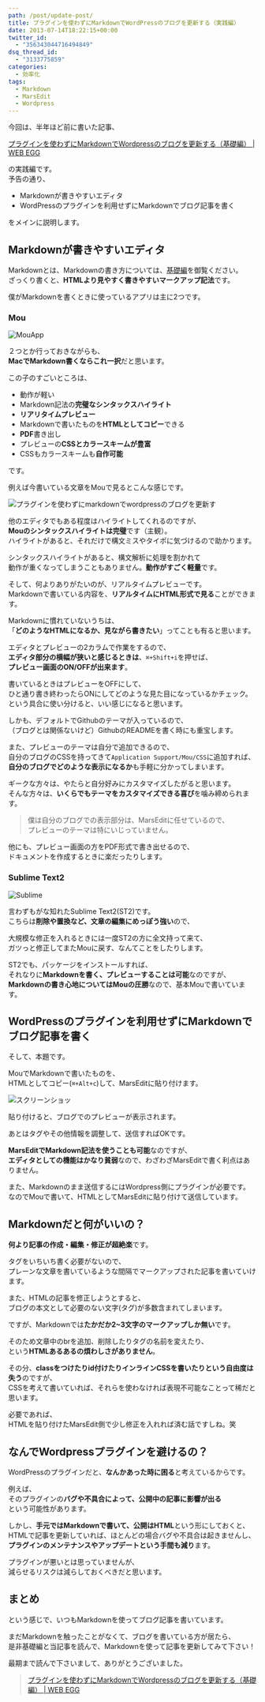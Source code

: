 ```yaml
---
path: /post/update-post/
title: プラグインを使わずにMarkdownでWordPressのブログを更新する（実践編）
date: 2013-07-14T18:22:15+00:00
twitter_id:
  - "356343044716494849"
dsq_thread_id:
  - "3133775859"
categories:
  - 効率化
tags:
  - Markdown
  - MarsEdit
  - Wordpress
---
```

今回は、半年ほど前に書いた記事、

[プラグインを使わずにMarkdownでWordpressのブログを更新する（基礎編） \| WEB EGG](/post/write-post-with-markdown-without-plugin-beginner/)

の実践編です。  
予告の通り、

  * Markdownが書きやすいエディタ
  * WordPressのプラグインを利用せずにMarkdownでブログ記事を書く

をメインに説明します。

<!--more-->

Markdownが書きやすいエディタ
----------------------------------------

Markdownとは、Markdownの書き方については、[基礎編](/post/write-post-with-markdown-without-plugin-beginner/)を御覧ください。  
ざっくり書くと、**HTMLより見やすく書きやすいマークアップ記法**です。

僕がMarkdownを書くときに使っているアプリは主に2つです。

### Mou

  

![MouApp](/images/2013/07/MouApp.png)



２つとか行っておきながらも、  
**MacでMarkdown書くならこれ一択**だと思います。

この子のすごいところは、

  * 動作が軽い
  * Markdown記法の**完璧なシンタックスハイライト**
  * **リアリタイムプレビュー**
  * Markdownで書いたものを**HTMLとしてコピー**できる
  * **PDF**書き出し
  * プレビューの**CSSとカラースキームが豊富**
  * CSSもカラースキームも**自作可能**

です。

例えば今書いている文章をMouで見るとこんな感じです。

  

![プラグインを使わずにmarkdownでwordpressのブログを更新す](/images/2013/07/9862465f269e9a789b7039573acd90ab.png)



他のエディタでもある程度はハイライトしてくれるのですが、  
**Mouのシンタックスハイライトは完璧**です（主観）。  
ハイライトがあると、それだけで構文ミスやタイポに気づけるので助かります。

シンタックスハイライトがあると、構文解析に処理を割かれて  
動作が重くなってしまうこともありません。**動作がすごく軽量**です。

そして、何よりありがたいのが、リアルタイムプレビューです。  
Markdownで書いている内容を、**リアルタイムにHTML形式で見る**ことができます。

Markdownに慣れていないうちは、  
「**どのようなHTMLになるか、見ながら書きたい**」ってことも有ると思います。

エディタとプレビューの2カラムで作業をするので、  
**エディタ部分の横幅が狭いと感じるときは**、`⌘+Shift+i`を押せば、  
**プレビュー画面のON/OFFが出来ます**。

書いているときはプレビューをOFFにして、  
ひと通り書き終わったらONにしてどのような見た目になっているかチェック。  
という具合に使い分けると、いい感じになると思います。

しかも、デフォルトでGithubのテーマが入っているので、  
（ブログとは関係ないけど）GithubのREADMEを書く時にも重宝します。

また、プレビューのテーマは自分で追加できるので、  
自分のブログのCSSを持ってきて`Application Support/Mou/CSS`に追加すれば、  
**自分のブログでどのような表示になるか**も手軽に分かってしまいます。

ギークな方々は、やたらと自分好みにカスタマイズしたがると思います。  
そんな方々は、**いくらでもテーマをカスタマイズできる喜び**を噛み締められます。

> 僕は自分のブログでの表示部分は、MarsEditに任せているので、  
> プレビューのテーマは特にいじっていません。

他にも、プレビュー画面の方をPDF形式で書き出せるので、  
ドキュメントを作成するときに楽だったりします。

### Sublime Text2

  

![Sublime](/images/2013/07/sublime.png)



言わずもがな知れたSublime Text2(ST2)です。  
こちらは**削除や置換など、文章の編集にめっぽう強い**ので、

大規模な修正を入れるときには一度ST2の方に全文持って来て、  
ガツっと修正してまたMouに戻す、なんてことをしたりします。

ST2でも、パッケージをインストールすれば、  
それなりに**Markdownを書く、プレビューすることは可能**なのですが、  
**Markdownの書き心地についてはMouの圧勝**なので、基本Mouで書いています。

WordPressのプラグインを利用せずにMarkdownでブログ記事を書く
----------------------------------------

そして、本題です。

MouでMarkdownで書いたものを、  
HTMLとしてコピー(`⌘+Alt+c`)して、MarsEditに貼り付けます。

  

![スクリーンショッ](/images/2013/07/11f4946e5875d625bf0b353a51072d94.png)



貼り付けると、ブログでのプレビューが表示されます。

あとはタグやその他情報を調整して、送信すればOKです。

**MarsEditでMarkdown記法を使うことも可能**なのですが、  
**エディタとしての機能はかなり貧弱**なので、わざわざMarsEditで書く利点はありません。

また、Markdownのまま送信するにはWordpress側にプラグインが必要です。 なのでMouで書いて、HTMLとしてMarsEditに貼り付けて送信しています。

Markdownだと何がいいの？
----------------------------------------

**何より記事の作成・編集・修正が超絶楽**です。

タグをいちいち書く必要がないので、  
プレーンな文章を書いているような間隔でマークアップされた記事を書いていけます。

また、HTMLの記事を修正しようとすると、  
ブログの本文として必要のない文字(タグ)が多数含まれてしまいます。

ですが、Markdownでは**たかだか2~3文字のマークアップしか無い**です。

そのため文章中のbrを追加、削除したりタグの名前を変えたり、  
という**HTMLあるあるの煩わしさがありません**。

その分、**classをつけたりid付けたりインラインCSSを書いたりという自由度は失う**のですが、  
CSSを考えて書いていれば、それらを使わなければ表現不可能なことって稀だと思います。

必要であれば、  
HTMLを貼り付けたMarsEdit側で少し修正を入れれば済む話ですしね。笑

なんでWordpressプラグインを避けるの？
----------------------------------------

WordPressのプラグインだと、**なんかあった時に困る**と考えているからです。

例えば、  
そのプラグインの**バグや不具合によって、公開中の記事に影響が出る**  
という可能性があります。

しかし、**手元ではMarkdownで書いて、公開はHTML**という形にしておくと、  
HTMLで記事を更新していれば、ほとんどの場合バグや不具合は起きませんし、  
**プラグインのメンテナンスやアップデートという手間も減り**ます。

プラグインが悪いとは思っていませんが、  
減らせるリスクは減らしておくべきだと思います。

まとめ
----------------------------------------

という感じで、いつもMarkdownを使ってブログ記事を書いています。

まだMarkdownを触ったことがなくて、ブログを書いている方が居たら、  
是非基礎編と当記事を読んで、Markdownを使って記事を更新してみて下さい！

最期まで読んで下さいまして、ありがとうございました。

> [プラグインを使わずにMarkdownでWordpressのブログを更新する（基礎編） \| WEB EGG](/post/write-post-with-markdown-without-plugin-beginner/)

<div style="font-size:0px;height:0px;line-height:0px;margin:0;padding:0;clear:both">
</div>